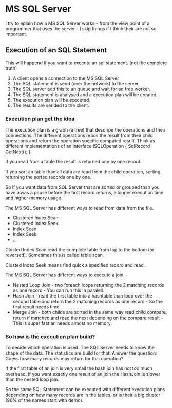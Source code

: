 # MS SQL Server

I try to eplain how a MS SQL Server works - from the view point of a programmer that uses the server - I skip things if I think their are not so important.

## Execution of an SQL Statement

This will happend if you want to execute an sql statement. (not the complete truth)

1. A client opens a connection to the MS SQL Server
2. The SQL statement is send (over the network) to the server.
3. The SQL server add this to an queue and wait for an free worker.
4. The SQL statement is analysed and a execution plan will be created.
5. The execution plan will be executed.
6. The results are sended to the client.


### Execution plan get the idea
The execution plan is a graph (a tree) that descripe the operations and their connections.
The different operations reads the result from their child operations and return the operation specific computed result. Think as different implementations of an interface ISQLOperation { SqlRecord GetNext(); }

If you read from a table the result is returned one by one record.

If you sort an table than all data are read from the child operation, sorting, returning the sorted records one by one.

So if you want data from SQL Server that are sorted or grouped than you have alwas a pause before the first record returns, a longer execution time and higher memory usage.

The MS SQL Server has different ways to read from data from the file.
- Clustered Index Scan
- Clustered Index Seek
- Index Scan
- Index Seek
- ...

Clusted Index Scan read the complete table from top to the bottom (or reversed). Sometimes this is called table scan.

Clusted Index Seek means find quick a specified record and read.


The MS SQL Server has different ways to execute a join.
- Nested Loop Join - two foreach loops returning the 2 matching records as one record - You can run this in paralell.
- Hash Join - read the first table into a hashtable than loop over the second table and return the 2 matching records as one record - So the first result needs time.
- Merge Join - both childs are sorted in the same way read child compare, return if matched and read the next depending on the compare result - This is super fast an needs almost no memory.

### So how is the execution plan build?
To decide which operation is used. The SQL Server needs to know the shape of the data. The statistics are build for that. Answer the question: Guess how many records may return for this operation? 

If the first table of an join is very small the hash join has not too much overhead.
If you want exactly one result of an join the HashJoin is slower than the nested loop join.

So the same SQL Statement can be executed with different execution plans depending on how many records are in the tables, or is their a big cluster (90% of the names start with demo).
